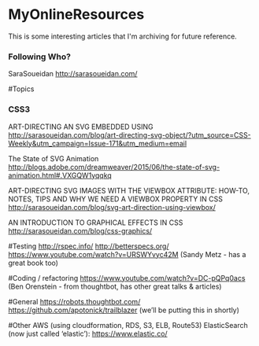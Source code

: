 # MyOnlineResources

This is some interesting articles that I'm archiving for future reference.

### Following Who?
SaraSoueidan http://sarasoueidan.com/

#Topics

### CSS3
ART-DIRECTING AN SVG EMBEDDED USING <OBJECT>
http://sarasoueidan.com/blog/art-directing-svg-object/?utm_source=CSS-Weekly&utm_campaign=Issue-171&utm_medium=email

The State of SVG Animation
http://blogs.adobe.com/dreamweaver/2015/06/the-state-of-svg-animation.html#.VXGQW1yqqkq

ART-DIRECTING SVG IMAGES WITH THE VIEWBOX ATTRIBUTE: HOW-TO, NOTES, TIPS AND WHY WE NEED A VIEWBOX PROPERTY IN CSS
http://sarasoueidan.com/blog/svg-art-direction-using-viewbox/

AN INTRODUCTION TO GRAPHICAL EFFECTS IN CSS
http://sarasoueidan.com/blog/css-graphics/


#Testing
http://rspec.info/
http://betterspecs.org/
https://www.youtube.com/watch?v=URSWYvyc42M (Sandy Metz - has a great book too)

#Coding / refactoring
https://www.youtube.com/watch?v=DC-pQPq0acs (Ben Orenstein - from thoughtbot, has other great talks & articles)

#General
https://robots.thoughtbot.com/
https://github.com/apotonick/trailblazer (we’ll be putting this in shortly)

#Other
AWS (using cloudformation, RDS, S3, ELB, Route53)
ElasticSearch (now just called ‘elastic’): https://www.elastic.co/
